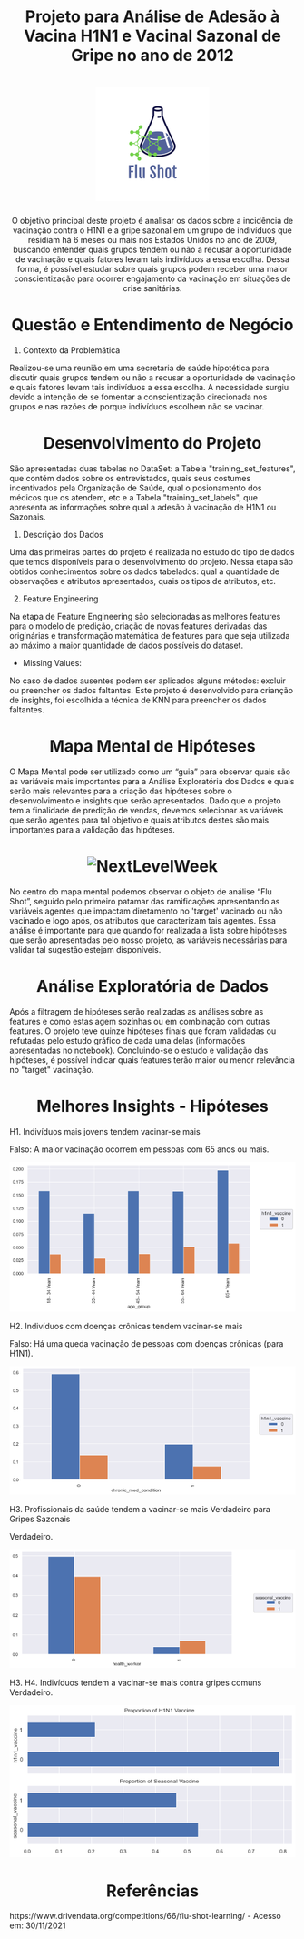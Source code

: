 <h1 align="center">Projeto para Análise de Adesão à Vacina H1N1 e Vacinal Sazonal de Gripe no ano de 2012</h1>

<h1 align="center">
  <img src="/img/flu_shot.png" />
</h1>

<p align="center">O objetivo principal deste projeto é analisar os dados sobre a incidência de vacinação contra o H1N1 e a gripe sazonal em um grupo de indivíduos que residiam há 6 meses ou mais nos Estados Unidos no ano de 2009, buscando entender quais grupos tendem ou não a recusar a oportunidade de vacinação e quais fatores levam tais indivíduos a essa escolha. Dessa forma, é possível estudar sobre quais grupos podem receber uma maior conscientização para ocorrer engajamento da vacinação em situações de crise sanitárias.</p>


<h1 align="center">Questão e Entendimento de Negócio</h1>

1.	Contexto da Problemática

Realizou-se uma reunião em uma secretaria de saúde hipotética para discutir quais grupos tendem ou não a recusar a oportunidade de vacinação e quais fatores levam tais indivíduos a essa escolha. A necessidade surgiu devido a intenção de se fomentar a conscientização direcionada nos grupos e nas razões de porque indivíduos escolhem não se vacinar.


<h1 align="center">Desenvolvimento do Projeto</h1>

São apresentadas duas tabelas no DataSet: a Tabela "training_set_features", que contém dados sobre os entrevistados, quais seus costumes incentivados pela Organização de Saúde, qual o posionamento dos médicos que os atendem, etc e a Tabela "training_set_labels", que apresenta as informações sobre qual a adesão à vacinação de H1N1 ou Sazonais.

1.	Descrição dos Dados

Uma das primeiras partes do projeto é realizada no estudo do tipo de dados que temos disponíveis para o desenvolvimento do projeto. Nessa etapa são obtidos conhecimentos sobre os dados tabelados: qual a quantidade de observações e atributos apresentados, quais os tipos de atributos, etc.

2.	Feature Engineering

Na etapa de Feature Engineering são selecionadas as melhores features para o modelo de predição, criação de novas features derivadas das originárias e transformação matemática de features para que seja utilizada ao máximo a maior quantidade de dados possíveis do dataset.

- Missing Values:

No caso de dados ausentes podem ser aplicados alguns métodos: excluir ou preencher os dados faltantes. Este projeto é desenvolvido para crianção de insights, foi escolhida a técnica de KNN para preencher os dados faltantes.

<h1 align="center">Mapa Mental de Hipóteses</h1>

O Mapa Mental pode ser utilizado como um “guia” para observar quais são as variáveis mais importantes para a Análise Exploratória dos Dados e quais serão mais relevantes para a criação das hipóteses sobre o desenvolvimento e insights que serão apresentados. Dado que o projeto tem a finalidade de predição de vendas, devemos selecionar as variáveis que serão agentes para tal objetivo e quais atributos destes são mais importantes para a validação das hipóteses.

<h1 align="center">
  <img alt="NextLevelWeek" title="#NextLevelWeek" src="./img/Mind_Map_Hypothesis.png" />
</h1>

No centro do mapa mental podemos observar o objeto de análise “Flu Shot”, seguido pelo primeiro patamar das ramificações apresentando as variáveis agentes que impactam diretamento no 'target' vacinado ou não vacinado e logo após, os atributos que caracterizam tais agentes. Essa análise é importante para que quando for realizada a lista sobre hipóteses que serão apresentadas pelo nosso projeto, as variáveis necessárias para validar tal sugestão estejam disponíveis.

<h1 align="center">Análise Exploratória de Dados</h1>

Após a filtragem de hipóteses serão realizadas as análises sobre as features e como estas agem sozinhas ou em combinação com outras features. O projeto teve quinze hipóteses finais que foram validadas ou refutadas pelo estudo gráfico de cada uma delas (informações apresentadas no notebook). Concluindo-se o estudo e validação das hipóteses, é possível indicar quais features terão maior ou menor relevância no "target" vacinação. 


<h1 align="center">Melhores Insights - Hipóteses</h1>

H1. Indivíduos mais jovens tendem vacinar-se mais

Falso: A maior vacinação ocorrem em pessoas com 65 anos ou mais.

<p align="center">
  <img src="./img/h1.png">
</p>

H2. Indivíduos com doenças crônicas tendem vacinar-se mais

Falso: Há uma queda vacinação de pessoas com doenças crônicas (para H1N1).

<p align="center">
  <img src="./img/h2.png">
</p>

H3. Profissionais da saúde tendem a vacinar-se mais
Verdadeiro para Gripes Sazonais

Verdadeiro.

<p align="center">
  <img src="./img/h3.png">
</p>

H3. H4. Indivíduos tendem a vacinar-se mais contra gripes comuns
Verdadeiro.

<p align="center">
  <img src="./img/h4.png">
</p>

<h1 align="center">Referências</h1>
https://www.drivendata.org/competitions/66/flu-shot-learning/   - Acesso em: 30/11/2021

